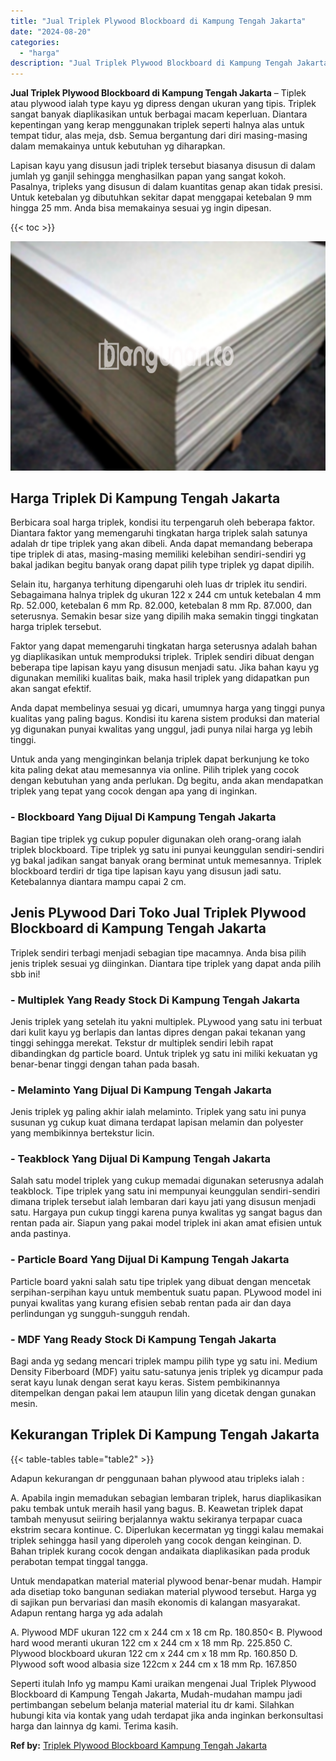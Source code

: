 ```yaml
---
title: "Jual Triplek Plywood Blockboard di Kampung Tengah Jakarta"
date: "2024-08-20"
categories: 
  - "harga"
description: "Jual Triplek Plywood Blockboard di Kampung Tengah Jakarta. Seperti itulah Info yg mampu Kami uraikan mengenai Jual Triplek Plywood Blockboard di Kampung Teng..."
---
```


**Jual Triplek Plywood Blockboard di Kampung Tengah Jakarta** – Tiplek atau plywood ialah type kayu yg dipress dengan ukuran yang tipis. Triplek sangat banyak diaplikasikan untuk berbagai macam keperluan. Diantara kepentingan yang kerap menggunakan triplek seperti halnya alas untuk tempat tidur, alas meja, dsb. Semua bergantung dari diri masing-masing dalam memakainya untuk kebutuhan yg diharapkan.

Lapisan kayu yang disusun jadi triplek tersebut biasanya disusun di dalam jumlah yg ganjil sehingga menghasilkan papan yang sangat kokoh. Pasalnya, tripleks yang disusun di dalam kuantitas genap akan tidak presisi. Untuk ketebalan yg dibutuhkan sekitar dapat menggapai ketebalan 9 mm hingga 25 mm. Anda bisa memakainya sesuai yg ingin dipesan.

{{< toc >}}

![Jual Triplek Plywood Blockboard di Kampung Tengah Jakarta](/images/jual-triplek-murah-01.png)

## Harga Triplek Di Kampung Tengah Jakarta

Berbicara soal harga triplek, kondisi itu terpengaruh oleh beberapa faktor. Diantara faktor yang memengaruhi tingkatan harga triplek salah satunya adalah dr tipe triplek yang akan dibeli. Anda dapat memandang beberapa tipe triplek di atas, masing-masing memiliki kelebihan sendiri-sendiri yg bakal jadikan begitu banyak orang dapat pilih type triplek yg dapat dipilih.

Selain itu, harganya terhitung dipengaruhi oleh luas dr triplek itu sendiri. Sebagaimana halnya triplek dg ukuran 122 x 244 cm untuk ketebalan 4 mm Rp. 52.000, ketebalan 6 mm Rp. 82.000, ketebalan 8 mm Rp. 87.000, dan seterusnya. Semakin besar size yang dipilih maka semakin tinggi tingkatan harga triplek tersebut.

Faktor yang dapat memengaruhi tingkatan harga seterusnya adalah bahan yg diaplikasikan untuk memproduksi triplek. Triplek sendiri dibuat dengan beberapa tipe lapisan kayu yang disusun menjadi satu. Jika bahan kayu yg digunakan memiliki kualitas baik, maka hasil triplek yang didapatkan pun akan sangat efektif.

Anda dapat membelinya sesuai yg dicari, umumnya harga yang tinggi punya kualitas yang paling bagus. Kondisi itu karena sistem produksi dan material yg digunakan punyai kwalitas yang unggul, jadi punya nilai harga yg lebih tinggi.

Untuk anda yang menginginkan belanja triplek dapat berkunjung ke toko kita paling dekat atau memesannya via online. Pilih triplek yang cocok dengan kebutuhan yang anda perlukan. Dg begitu, anda akan mendapatkan triplek yang tepat yang cocok dengan apa yang di inginkan.

### \- Blockboard Yang Dijual Di Kampung Tengah Jakarta

Bagian tipe triplek yg cukup populer digunakan oleh orang-orang ialah triplek blockboard. Tipe triplek yg satu ini punyai keunggulan sendiri-sendiri yg bakal jadikan sangat banyak orang berminat untuk memesannya. Triplek blockboard terdiri dr tiga tipe lapisan kayu yang disusun jadi satu. Ketebalannya diantara mampu capai 2 cm.

## Jenis PLywood Dari Toko Jual Triplek Plywood Blockboard di Kampung Tengah Jakarta

Triplek sendiri terbagi menjadi sebagian tipe macamnya. Anda bisa pilih jenis triplek sesuai yg diinginkan. Diantara tipe triplek yang dapat anda pilih sbb ini!

### \- Multiplek Yang Ready Stock Di Kampung Tengah Jakarta

Jenis triplek yang setelah itu yakni multiplek. PLywood yang satu ini terbuat dari kulit kayu yg berlapis dan lantas dipres dengan pakai tekanan yang tinggi sehingga merekat. Tekstur dr multiplek sendiri lebih rapat dibandingkan dg particle board. Untuk triplek yg satu ini miliki kekuatan yg benar-benar tinggi dengan tahan pada basah.

### \- Melaminto Yang Dijual Di Kampung Tengah Jakarta

Jenis triplek yg paling akhir ialah melaminto. Triplek yang satu ini punya susunan yg cukup kuat dimana terdapat lapisan melamin dan polyester yang membikinnya bertekstur licin.

### \- Teakblock Yang Dijual Di Kampung Tengah Jakarta

Salah satu model triplek yang cukup memadai digunakan seterusnya adalah teakblock. Tipe triplek yang satu ini mempunyai keunggulan sendiri-sendiri dimana triplek tersebut ialah lembaran dari kayu jati yang disusun menjadi satu. Hargaya pun cukup tinggi karena punya kwalitas yg sangat bagus dan rentan pada air. Siapun yang pakai model triplek ini akan amat efisien untuk anda pastinya.

### \- Particle Board Yang Dijual Di Kampung Tengah Jakarta

Particle board yakni salah satu tipe triplek yang dibuat dengan mencetak serpihan-serpihan kayu untuk membentuk suatu papan. PLywood model ini punyai kwalitas yang kurang efisien sebab rentan pada air dan daya perlindungan yg sungguh-sungguh rendah.

### \- MDF Yang Ready Stock Di Kampung Tengah Jakarta

Bagi anda yg sedang mencari triplek mampu pilih type yg satu ini. Medium Density Fiberboard (MDF) yaitu satu-satunya jenis triplek yg dicampur pada serat kayu lunak dengan serat kayu keras. Sistem pembikinannya ditempelkan dengan pakai lem ataupun lilin yang dicetak dengan gunakan mesin.

## Kekurangan Triplek Di Kampung Tengah Jakarta

{{< table-tables table="table2" >}}

Adapun kekurangan dr penggunaan bahan plywood atau tripleks ialah :

A. Apabila ingin memadukan sebagian lembaran triplek, harus diaplikasikan paku tembak untuk meraih hasil yang bagus. B. Keawetan triplek dapat tambah menyusut seiiring berjalannya waktu sekiranya terpapar cuaca ekstrim secara kontinue. C. Diperlukan kecermatan yg tinggi kalau memakai triplek sehingga hasil yang diperoleh yang cocok dengan keinginan. D. Bahan triplek kurang cocok dengan andaikata diaplikasikan pada produk perabotan tempat tinggal tangga.

Untuk mendapatkan material material plywood benar-benar mudah. Hampir ada disetiap toko bangunan sediakan material plywood tersebut. Harga yg di sajikan pun bervariasi dan masih ekonomis di kalangan masyarakat. Adapun rentang harga yg ada adalah

A. Plywood MDF ukuran 122 cm x 244 cm x 18 cm Rp. 180.850< B. Plywood hard wood meranti ukuran 122 cm x 244 cm x 18 mm Rp. 225.850 C. Plywood blockboard ukuran 122 cm x 244 cm x 18 mm Rp. 160.850 D. Plywood soft wood albasia size 122cm x 244 cm x 18 mm Rp. 167.850

Seperti itulah Info yg mampu Kami uraikan mengenai Jual Triplek Plywood Blockboard di Kampung Tengah Jakarta, Mudah-mudahan mampu jadi pertimbangan sebelum belanja material material itu dr kami. Silahkan hubungi kita via kontak yang udah terdapat jika anda inginkan berkonsultasi harga dan lainnya dg kami. Terima kasih.

**Ref by:** [Triplek Plywood Blockboard Kampung Tengah Jakarta](https://id.wikipedia.org/wiki/Triplek)
